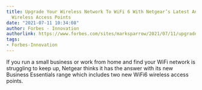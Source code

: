 ```yaml
---
title: Upgrade Your Wireless Network To WiFi 6 With Netgear’s Latest And Affordable
  Wireless Access Points
date: "2021-07-11 10:34:08"
author: Forbes - Innovation
authorlink: https://www.forbes.com/sites/marksparrow/2021/07/11/upgrade-your-wireless-network-to-wifi-6-with-netgears-latest-and-affordable-wireless-access-points/
tags:
- Forbes-Innovation
---
```

If you run a small business or work from home and find your WiFi network is struggling to keep up, Netgear thinks it has the answer with its new Business Essentials range which includes two new WiFi6 wireless access points.